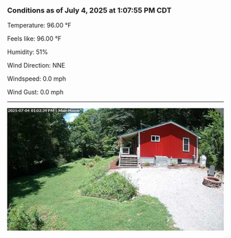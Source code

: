 ### Conditions as of July 4, 2025 at 1:07:55 PM CDT 

Temperature: 96.00 &deg;F

Feels like: 96.00 &deg;F

Humidity: 51%

Wind Direction: NNE

Windspeed: 0.0 mph

Wind Gust: 0.0 mph

---

<img src="./images/latest.jpeg"/>

